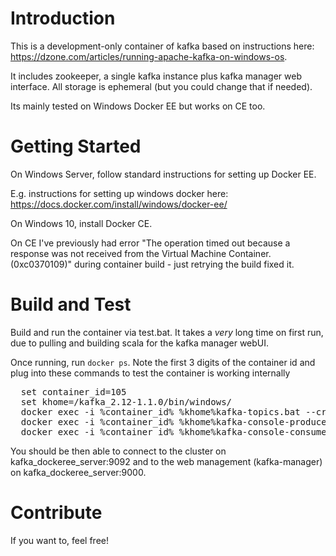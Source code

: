# Introduction 
This is a development-only container of kafka based on instructions here: https://dzone.com/articles/running-apache-kafka-on-windows-os.

It includes zookeeper, a single kafka instance plus kafka manager web interface. All storage is ephemeral (but you could change that if needed).

Its mainly tested on Windows Docker EE but works on CE too.

# Getting Started
On Windows Server, follow standard instructions for setting up Docker EE.

E.g. instructions for setting up windows docker here: https://docs.docker.com/install/windows/docker-ee/

On Windows 10, install Docker CE.

On CE I've previously had error "The operation timed out because a response was not received from the Virtual Machine Container. (0xc0370109)" during container build - just retrying the build fixed it.

# Build and Test

Build and run the container via test.bat. It takes a *very* long time on first run, due to pulling and building scala for the kafka manager webUI.

Once running, run `docker ps`.
Note the first 3 digits of the container id and plug into these commands to test the container is working internally

<pre>
  set container_id=105
  set khome=/kafka_2.12-1.1.0/bin/windows/
  docker exec -i %container_id% %khome%kafka-topics.bat --create --zookeeper localhost:2181 --replication-factor 1 --partition
  docker exec -i %container_id% %khome%kafka-console-producer.bat --broker-list localhost:9092 --topic test
  docker exec -i %container_id% %khome%kafka-console-consumer.bat  --zookeeper localhost:2181 --topic test
</pre>

You should be then able to connect to the cluster on kafka_dockeree_server:9092 and to the web management (kafka-manager) on kafka_dockeree_server:9000.

# Contribute
If you want to, feel free!

